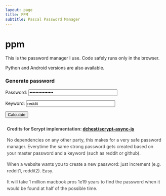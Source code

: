 ```yaml
---
layout: page
title: PPM
subtitle: Pascal Password Manager
---
```

<!-- content! -->
<h1>ppm
<a href="https://github.com/{{ site.author.github }}/ppm" title="GitHub">
<span><i class="fa fa-github"></i></span>
</a>
</h1>

This is the password manager I use. Code safely runs only in the browser.

Python and Android versions are also available.

<h3>Generate password</h3>

<form onsubmit="calculate(); return false">
<p>
<label for="password" style="width: 100px;">Password:</label>
<input id="password" name="password" type="password" value="passwordpassword" size="32">
</p>
<p>
<label for="keyword" style="width: 100px;">Keyword:</label>
<input id="keyword" name="keyword" type="text" value="reddit" size="32">
</p>
<input class="btn js-textareacopybtn" type="submit" name="btn" value="Calculate" />
</form>
<div id="out" style="margin-top: 10px; padding: 10px 5px; color: #444; line-height: 1.5;">
<b>Credits for Scrypt implementation: <a href="https://github.com/dchest/scrypt-async-js">dchest/scrypt-async-js</a></b>
<script src="/js/scrypt.js"></script>
<script>
var f = document.forms[0];

function calculate() {

var btn = f.btn;
var out = document.querySelector('#out');

var password = f.password.value;
var keyword = f.keyword.value;

btn.disabled = true;
btn.value = 'Wait...';

window.setTimeout(function() {
try {
var t1 = (new Date()).getTime();
scrypt(password, keyword, {
logN: 15,
r: 8,
p: 1,
dkLen: 32,
interruptStep: 0,
encoding: "hex"
},
function(res) {
var t2 = ((new Date()).getTime()-t1);
out.innerHTML = 'Time: <b>'+t2+' ms</b><br>Master password input length: '+password.length+'<br><span style="color:cornflowerblue; font-weight:bold">Succesfully copied password to clipboard.</span> <textarea id="res">' + res + '</textarea>';
btn.disabled = false;
btn.value = 'Calculate';
var copyTextarea = document.querySelector('#res');
copyTextarea.select();

try {
var successful = document.execCommand('copy');
var msg = successful ? 'successful' : 'unsuccessful';
console.log('Copying text command was ' + msg);
copyTextarea.innerHTML = '';
copyTextarea.style.display = 'none';
} catch (err) {
console.log('Oops, unable to copy');
}

});
} catch(ex) {
out.innerHTML = '<span style="color:red">error: ' + ex.message + '</span>'; btn.disabled = false; btn.value = 'Calculate';
} }); };
</script>

<!-- end content -->

<p>No dependencies on any other party, this makes for a very safe password manager. Everytime the same strong password gets created based on your master password and a keyword (such as reddit or github).</p>

When a website wants you to create a new password: just increment (e.g. reddit1, reddit2). Easy.

<p>It will take 1 million macbook pros 1e19 years to find the password when it would be found at half of the possible time.</p>
